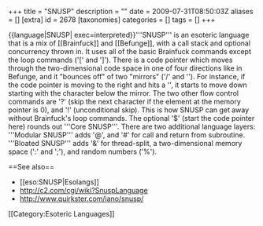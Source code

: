 +++
title = "SNUSP"
description = ""
date = 2009-07-31T08:50:03Z
aliases = []
[extra]
id = 2678
[taxonomies]
categories = []
tags = []
+++

{{language|SNUSP|
exec=interpreted}}'''SNUSP''' is an esoteric language that is a mix of [[Brainfuck]] and [[Befunge]], with a call stack and optional concurrency thrown in. It uses all of the basic Brainfuck commands except the loop commands ('[' and ']'). There is a code pointer which moves through the two-dimensional code space in one of four directions like in Befunge, and it "bounces off" of two "mirrors" ('/' and '\'). For instance, if the code pointer is moving to the right and hits a '\', it starts to move down starting with the character below the mirror. The two other flow control commands are '?' (skip the next character if the element at the memory pointer is 0), and '!' (unconditional skip).  This is how SNUSP can get away without Brainfuck's loop commands. The optional '$' (start the code pointer here) rounds out '''Core SNUSP'''. There are two additional language layers: '''Modular SNUSP''' adds '@', and '#' for call and return from subroutine. '''Bloated SNUSP''' adds '&' for thread-split, a two-dimensional memory space (':' and ';'), and random numbers ('%').

==See also==
* [[eso:SNUSP|Esolangs]]
* http://c2.com/cgi/wiki?SnuspLanguage
* http://www.quirkster.com/iano/snusp/

[[Category:Esoteric Languages]]
